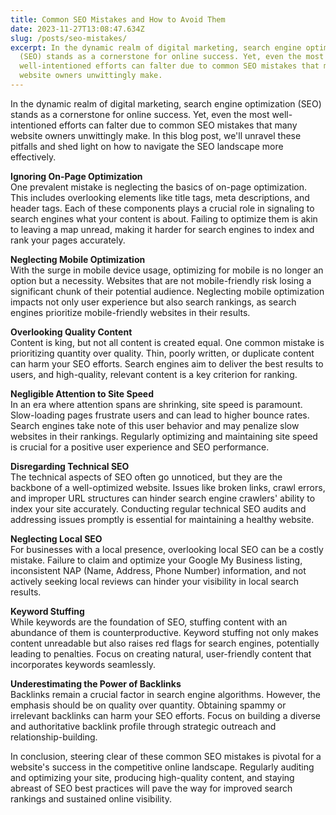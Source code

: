 ```yaml
---
title: Common SEO Mistakes and How to Avoid Them
date: 2023-11-27T13:08:47.634Z
slug: /posts/seo-mistakes/
excerpt: In the dynamic realm of digital marketing, search engine optimization
  (SEO) stands as a cornerstone for online success. Yet, even the most
  well-intentioned efforts can falter due to common SEO mistakes that many
  website owners unwittingly make.
---
```

In the dynamic realm of digital marketing, search engine optimization (SEO) stands as a cornerstone for online success. Yet, even the most well-intentioned efforts can falter due to common SEO mistakes that many website owners unwittingly make. In this blog post, we'll unravel these pitfalls and shed light on how to navigate the SEO landscape more effectively.

**Ignoring On-Page Optimization** \
One prevalent mistake is neglecting the basics of on-page optimization. This includes overlooking elements like title tags, meta descriptions, and header tags. Each of these components plays a crucial role in signaling to search engines what your content is about. Failing to optimize them is akin to leaving a map unread, making it harder for search engines to index and rank your pages accurately.

**Neglecting Mobile Optimization** \
With the surge in mobile device usage, optimizing for mobile is no longer an option but a necessity. Websites that are not mobile-friendly risk losing a significant chunk of their potential audience. Neglecting mobile optimization impacts not only user experience but also search rankings, as search engines prioritize mobile-friendly websites in their results.

**Overlooking Quality Content** \
Content is king, but not all content is created equal. One common mistake is prioritizing quantity over quality. Thin, poorly written, or duplicate content can harm your SEO efforts. Search engines aim to deliver the best results to users, and high-quality, relevant content is a key criterion for ranking.

**Negligible Attention to Site Speed** \
In an era where attention spans are shrinking, site speed is paramount. Slow-loading pages frustrate users and can lead to higher bounce rates. Search engines take note of this user behavior and may penalize slow websites in their rankings. Regularly optimizing and maintaining site speed is crucial for a positive user experience and SEO performance.

**Disregarding Technical SEO** \
The technical aspects of SEO often go unnoticed, but they are the backbone of a well-optimized website. Issues like broken links, crawl errors, and improper URL structures can hinder search engine crawlers' ability to index your site accurately. Conducting regular technical SEO audits and addressing issues promptly is essential for maintaining a healthy website.

**Neglecting Local SEO** \
For businesses with a local presence, overlooking local SEO can be a costly mistake. Failure to claim and optimize your Google My Business listing, inconsistent NAP (Name, Address, Phone Number) information, and not actively seeking local reviews can hinder your visibility in local search results.

**Keyword Stuffing** \
While keywords are the foundation of SEO, stuffing content with an abundance of them is counterproductive. Keyword stuffing not only makes content unreadable but also raises red flags for search engines, potentially leading to penalties. Focus on creating natural, user-friendly content that incorporates keywords seamlessly.

**Underestimating the Power of Backlinks** \
Backlinks remain a crucial factor in search engine algorithms. However, the emphasis should be on quality over quantity. Obtaining spammy or irrelevant backlinks can harm your SEO efforts. Focus on building a diverse and authoritative backlink profile through strategic outreach and relationship-building.

In conclusion, steering clear of these common SEO mistakes is pivotal for a website's success in the competitive online landscape. Regularly auditing and optimizing your site, producing high-quality content, and staying abreast of SEO best practices will pave the way for improved search rankings and sustained online visibility.